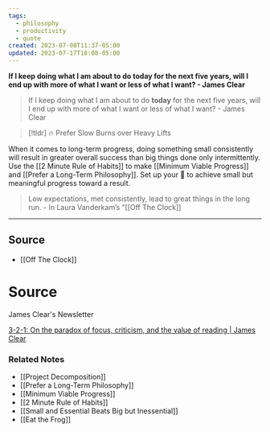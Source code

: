 ```yaml
---
tags:
  - philosophy
  - productivity
  - quote
created: 2023-07-08T11:37-05:00
updated: 2023-07-17T18:08-05:00
---
```

**If I keep doing what I am about to do today for the next five years, will I end up with more of what I want or less of what I want? - James Clear**

> If I keep doing what I am about to do **today** for the next five years, will I end up with more of what I want or less of what I want? - James Clear
> 

> [!tldr] 🔥 Prefer Slow Burns over Heavy Lifts

When it comes to long-term progress, doing something small consistently will result in greater overall success than big things done only intermittently. Use the [[2 Minute Rule of Habits]] to make [[Minimum Viable Progress]] and [[Prefer a Long-Term Philosophy]]. Set up your 🐸 to achieve small but meaningful progress toward a result. 

> Low expectations, met consistently, lead to great things in the long run. - In Laura Vanderkam’s “[[Off The Clock]]
> 

---

## Source
- [[Off The Clock]]

# Source

James Clear's Newsletter

[3-2-1: On the paradox of focus, criticism, and the value of reading | James Clear](https://jamesclear.com/3-2-1/april-22-2021?rh_ref=07a27e6a)

### Related Notes
- [[Project Decomposition]] 
- [[Prefer a Long-Term Philosophy]] 
- [[Minimum Viable Progress]] 
- [[2 Minute Rule of Habits]] 
- [[Small and Essential Beats Big but Inessential]] 
- [[Eat the Frog]]